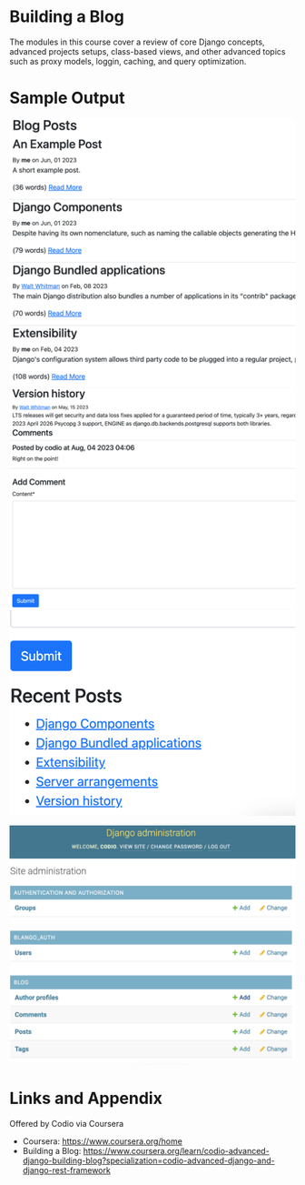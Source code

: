 # Building a Blog

The modules in this course cover a review of core Django concepts, advanced projects setups, class-based views, and other advanced topics such as proxy models, loggin, caching, and query optimization.

Sample Output
========================================================

![Sample output Week-1 1](https://github.com/nihathalici/Mastering-Django-and-Django-Rest-Framework-Specialization/blob/main/CRSE-01-Building-a-Blog/Week-1/Sample-Screenshots/CRSE-01-Building-a-Blog-Sample-Screenshots-1.png)
![Sample output Week-1 2](https://github.com/nihathalici/Mastering-Django-and-Django-Rest-Framework-Specialization/blob/main/CRSE-01-Building-a-Blog/Week-1/Sample-Screenshots/CRSE-01-Building-a-Blog-Sample-Screenshots-2.png)
![Sample output Week-1 3](https://github.com/nihathalici/Mastering-Django-and-Django-Rest-Framework-Specialization/blob/main/CRSE-01-Building-a-Blog/Week-1/Sample-Screenshots/CRSE-01-Building-a-Blog-Sample-Screenshots-3.png)

![Sample output 4](https://github.com/nihathalici/Mastering-Django-and-Django-Rest-Framework-Specialization/blob/main/CRSE-01-Building-a-Blog/Sample-Screenshots/CRSE-01-Building-a-Blog-Sample-Screenshots-4.png)



Links and Appendix
========================================================
Offered by Codio via Coursera

- Coursera: https://www.coursera.org/home
- Building a Blog: https://www.coursera.org/learn/codio-advanced-django-building-blog?specialization=codio-advanced-django-and-django-rest-framework
